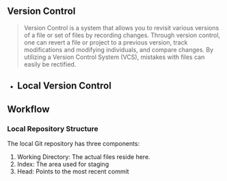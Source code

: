 ## Version Control

> Version Control is a system that allows you to revisit various versions of a file or set of files by recording changes. Through version control, one can revert a file or project to a previous version, track modifications and modifying individuals, and compare changes. By utilizing a Version Control System (VCS), mistakes with files can easily be rectified.

- Local Version Control
  - 
 
 
## Workflow

### Local Repository Structure
The local Git repository has three components:

1. Working Directory: The actual files reside here.
1. Index: The area used for staging
1. Head: Points to the most recent commit

